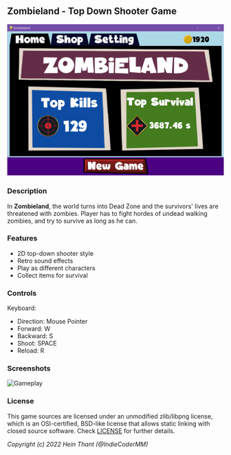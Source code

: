 ## Zombieland - Top Down Shooter Game

![Zombieland](screenshots/screenshot00.png "Zombieland")

### Description

In **Zombieland**, the world turns into Dead Zone and the survivors' lives are threatened with zombies. Player has to fight hordes of undead walking zombies, and try to survive as long as he can. 

### Features

 - 2D top-down shooter style
 - Retro sound effects
 - Play as different characters
 - Collect items for survival

### Controls

Keyboard:
 - Direction: Mouse Pointer
 - Forward: W
 - Backward: S
 - Shoot: SPACE
 - Reload: R

### Screenshots

![Gameplay](screenshots/demo-gameplay.gif)

<!-- ### Developers

 - $(Developer 01) - $(Role/Tasks Developed)
 - $(Developer 02) - $(Role/Tasks Developed)
 - $(Developer 03) - $(Role/Tasks Developed)

### Links

 - YouTube Gameplay: $(YouTube Link)
 - itch.io Release: $(itch.io Game Page)
 - Steam Release: $(Steam Game Page) -->

### License

This game sources are licensed under an unmodified zlib/libpng license, which is an OSI-certified, BSD-like license that allows static linking with closed source software. Check [LICENSE](LICENSE.md) for further details.


*Copyright (c) 2022 Hein Thant (@IndieCoderMM)*

